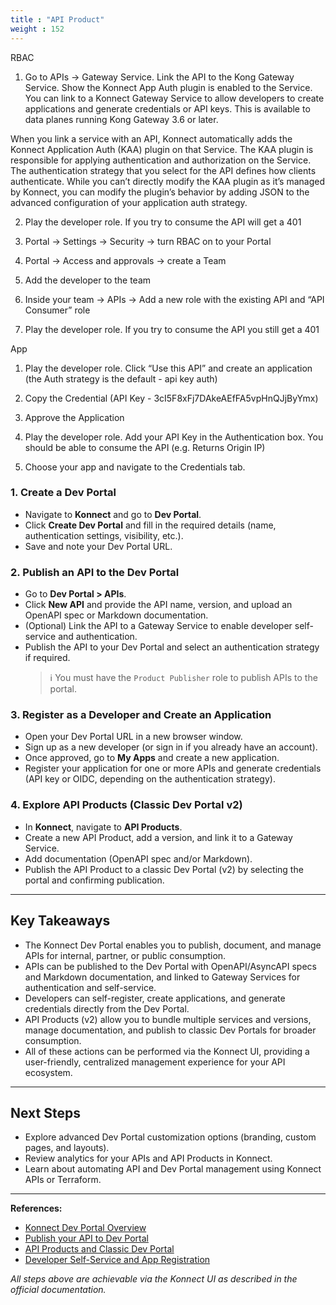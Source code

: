 ```yaml
---
title : "API Product"
weight : 152
---
```




RBAC

1. Go to APIs -> Gateway Service. Link the API to the Kong Gateway Service. Show the Konnect App Auth plugin is enabled to the Service.
You can link to a Konnect Gateway Service to allow developers to create applications and generate credentials or API keys. This is available to data planes running Kong Gateway 3.6 or later.

When you link a service with an API, Konnect automatically adds the Konnect Application Auth (KAA) plugin on that Service. The KAA plugin is responsible for applying authentication and authorization on the Service. The authentication strategy that you select for the API defines how clients authenticate. While you can’t directly modify the KAA plugin as it’s managed by Konnect, you can modify the plugin’s behavior by adding JSON to the advanced configuration of your application auth strategy.

2. Play the developer role. If you try to consume the API will get a 401

3. Portal -> Settings -> Security -> turn RBAC on to your Portal

4. Portal -> Access and approvals -> create a Team

5. Add the developer to the team

6. Inside your team -> APIs -> Add a new role with the existing API and “API Consumer” role

7. Play the developer role. If you try to consume the API you still get a 401



App

1. Play the developer role. Click “Use this API” and create an application (the Auth strategy is the default - api key auth)

2. Copy the Credential (API Key - 3cI5F8xFj7DAkeAEfFA5vpHnQJjByYmx)

3. Approve the Application

4. Play the developer role. Add your API Key in the Authentication box. You should be able to consume the API (e.g. Returns Origin IP)

5. Choose your app and navigate to the Credentials tab.




### 1. Create a Dev Portal
- Navigate to **Konnect** and go to **Dev Portal**.
- Click **Create Dev Portal** and fill in the required details (name, authentication settings, visibility, etc.).
- Save and note your Dev Portal URL.

### 2. Publish an API to the Dev Portal
- Go to **Dev Portal > APIs**.
- Click **New API** and provide the API name, version, and upload an OpenAPI spec or Markdown documentation.
- (Optional) Link the API to a Gateway Service to enable developer self-service and authentication.
- Publish the API to your Dev Portal and select an authentication strategy if required.  
  > ℹ️ You must have the `Product Publisher` role to publish APIs to the portal.

### 3. Register as a Developer and Create an Application
- Open your Dev Portal URL in a new browser window.
- Sign up as a new developer (or sign in if you already have an account).
- Once approved, go to **My Apps** and create a new application.
- Register your application for one or more APIs and generate credentials (API key or OIDC, depending on the authentication strategy).

### 4. Explore API Products (Classic Dev Portal v2)
- In **Konnect**, navigate to **API Products**.
- Create a new API Product, add a version, and link it to a Gateway Service.
- Add documentation (OpenAPI spec and/or Markdown).
- Publish the API Product to a classic Dev Portal (v2) by selecting the portal and confirming publication.

---

## Key Takeaways

- The Konnect Dev Portal enables you to publish, document, and manage APIs for internal, partner, or public consumption.
- APIs can be published to the Dev Portal with OpenAPI/AsyncAPI specs and Markdown documentation, and linked to Gateway Services for authentication and self-service.
- Developers can self-register, create applications, and generate credentials directly from the Dev Portal.
- API Products (v2) allow you to bundle multiple services and versions, manage documentation, and publish to classic Dev Portals for broader consumption.
- All of these actions can be performed via the Konnect UI, providing a user-friendly, centralized management experience for your API ecosystem.

---

## Next Steps

- Explore advanced Dev Portal customization options (branding, custom pages, and layouts).
- Review analytics for your APIs and API Products in Konnect.
- Learn about automating API and Dev Portal management using Konnect APIs or Terraform.
---


**References:**  
- [Konnect Dev Portal Overview](https://developer.konghq.com/dev-portal/#dev-portal)  
- [Publish your API to Dev Portal](https://developer.konghq.com/dev-portal/apis/#publish-your-api-to-dev-portal)  
- [API Products and Classic Dev Portal](https://developer.konghq.com/api-products/)  
- [Developer Self-Service and App Registration](https://developer.konghq.com/dev-portal/self-service/)  

*All steps above are achievable via the Konnect UI as described in the official documentation.*
